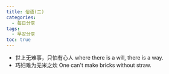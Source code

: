 ```yaml
---
title: 俗语(二)
categories:
  - 每日分享
tags:
  - 早安分享
toc: true 
---
```


* 世上无难事，只怕有心人 where there is a will, there is a way.
* 巧妇难为无米之炊 One can't make bricks without straw.